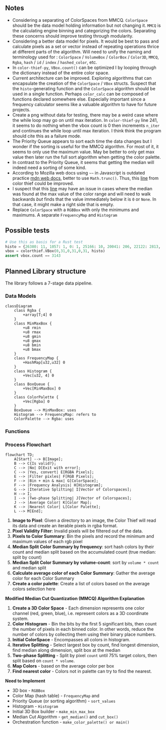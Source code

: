 ## Notes

- Considering a separating of ColorSpaces from MMCQ. `ColorSpace` should be the data model holding information but not changing it. `MMCQ` is the calculating engine binning and categorizing the colors. Separating these concerns should improve testing through modularity.
- Considering a better data model for pixels. It would be best to pass and calculate pixels as a set or vector instead of repeating operations thrice at different parts of the algorithm. Will need to unify the naming and terminology used for : `ColorSpace` / `VolumeBox` / `ColorBox` / `Color3D`, `MMCQ`, `Rgba`, `hash` / `id` / `index` / `hashed_color`, etc.
- In `color-thief-py`, `VBox.count()` can be optimized I by looping through the dictionary instead of the entire color space.
- Current architecture can be improved. Exploring algorithms that can encapsulate the creation of the `ColorSpace` / `VBox` structs. Suspect that the `histo`-generating function and the `ColorSpace` algorithm should be used in a single function. Perhaps `color_calc` can be composed of functions declared somewhere else. Especially important since a frequency calculator seems like a valuable algorithm to have for future projects.
- Create a png without data for testing, there may be a weird case where the while loop may go on until max iteration. In `color-thief-py` line 241, it seems to do nothing when the vbox count is 0 then increments `n_iter` and continues the while loop until max iteration. I think think the program should cite this as a failure mode.
- The Priority Queue appears to sort each time the data changes but I wonder if the sorting is useful for the MMCQ algorithm. For most of it, it seems to only use the maximum value. May be better to only get max value then later run the full sort algorithm when getting the color palette.
- In contrast to the Priority Queue, it seems that getting the median will indeed need a sorting of some kind.
- According to Mozilla web docs using `~~` in Javascript is outdated practice [mdn web docs](https://developer.mozilla.org/en-US/docs/Web/JavaScript/Reference/Operators/Bitwise_NOT), better to use `Math.trunc()`. Thus, this [line](https://github.com/lokesh/quantize/blob/master/src/quantize.js#L488) from color thief could be improved.
- I suspect that this [line](https://github.com/fengsp/color-thief-py/blob/master/colorthief.py#L199) may have an issue in cases where the median was found at the max value of the color range and will need to walk backwards *but* finds that the value immediately below it is `0` or `None`. In that case, it might make a right side that is empty.
- Replace `ColorSpace` with a `RGBBox` with only the minimums and maximums. A separate `FrequencyMap`  and `Histogram`

## Possible tests

```py
# Use this as basis for a Rust test
histo = {26380: 11, 1057: 1, 0: 1, 25166: 10, 20041: 206, 22122: 2813, 21958: 28, 10530: 48, 14693: 24, 32767:1}
vbox = colorthief.VBox(0,31,0,31,0,31, histo)
assert vbox.count == 3143
```

## Planned Library structure

The library follows a 7-stage data pipeline.

### Data Models

```mermaid
classDiagram
    class Rgba {
        +array[T;4] 0
    }
    class MinMaxBox {
        +u8 rmin
        +u8 rmax
        +u8 gmin
        +u8 gmax
        +u8 bmin
        +u8 bmax
    }
    class FrequencyMap {
        +HashMap[u32,u32] 0
    }
    class Histogram {
        +Vec[u32, 4] 0
    }
    class BoxQueue {
        +Vec[MinMaxBox] 0
    }
    class ColorPalette {
        +Vec[Rgba] 0
    }
    BoxQueue --> MinMaxBox: uses
    Histogram --> FrequencyMap: refers to
    ColorPalette --> Rgba: uses
```

### Functions


### Process Flowchart
```mermaid
flowchart TD;
    A[Start] --> B[Image];
    B --> C{Is valid?};
    C --> |No| D[Exit with error];
    C --> |Yes, convert| E[RGBA Pixels];
    E --> |Filter pixles| F[RGB Pixels];
    F --> |Bin + min & max| G[ColorSpace];
    F --> |Frequency Analysis| H[Histogram];
    G --> |Iterative Splitting| I[Vector of Colorspaces];
    H --> I;
    I --> |Two-phase Splitting| J[Vector of Colorspaces];
    J --> |Average Color| K[Color Map];
    K --> |Nearest Color| L[Color Palette];
    L --> M[End];
```

1. **Image to Pixel**: Given a directory to an image, the Color Thief will read its data and create an iterable pixels in rgba format.
2. **Pixel Validity Filter**: Invalid pixels will be filtered out of the data.
3. **Pixels to Color Summary**: Bin the pixels and record the minimum and maximum values of each rgb pixel
4. **Median Split Color Summary by frequency**: sort hash colors by their count and median split based on the accumulated count (true median: split by count)
5. **Median Split Color Summary by volume-count**: sort by `volume * count` and median split
6. **Calculate average color of each Color Summary**: Gather the average color for each Color Summary
7. **Create a color palette**: Create a list of colors based on the average colors selection here

**Modified Median Cut Quantization (MMCQ) Algorithm Explanation**

1. **Create a 3D Color Space** - Each dimension represents one color channel (red, green, blue), i.e. represent colors as a 3D coordinate system.
2. **Color Histogram** - Bin the bits by the first 5 significant bits, then count the number of pixels in each binned color. In other words, reduce the number of colors by collecting them using their binary place numbers.
3. **Initial ColorSpace** - Encompasses all colors in histogram.
4. **Iterative Splitting** - Select largest box by count, find longest dimension, find median along dimension, split box at the median
5. **Two-phase Splitting** - Split by pixel `count` until 75% target colors, then split based on `count * volume`.
6. **Map Colors** - based on the average color per box
7. **Find nearest color** - Colors not in palette can try to find the nearest.

**Need to Implement**
- 3D box - `RGBBox`
- Color Map (hash table) - `FrequencyMap` and 
- Priority Queue (or sorting algorithm) - `sort_values`
- Histogram - `Histogram`
- Initial 3D Box builder - `make_min_max_box`
- Median Cut Algorithm - `get_median()` and `cut_box()`
- Orchestration function - `make_color_palette() or main()`

